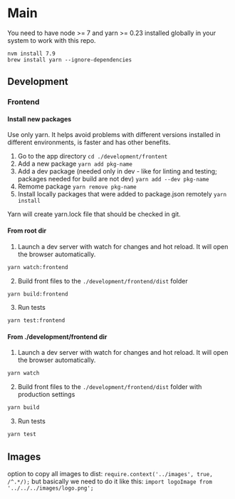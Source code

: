 # Main
You need to have node >= 7 and yarn >= 0.23 installed globally in your system to work with this repo.
```
nvm install 7.9
brew install yarn --ignore-dependencies
```
## Development
### Frontend
#### Install new packages
Use only yarn. It helps avoid problems with different versions installed in different environments, is faster and has other benefits.
1. Go to the app directory `cd ./development/frontent`
2. Add a new package `yarn add pkg-name`
2. Add a dev package (needed only in dev - like for linting and testing; packages needed for build are not dev) `yarn add --dev pkg-name`
3. Remome package `yarn remove pkg-name`
4. Install locally packages that were added to package.json remotely `yarn install`

Yarn will create yarn.lock file that should be checked in git.
#### From root dir
1. Launch a dev server with watch for changes and hot reload. It will open the browser automatically.
```sh
yarn watch:frontend
```
2. Build front files to the `./development/frontend/dist` folder
```sh
yarn build:frontend
```
3. Run tests
```sh
yarn test:frontend
```
#### From ./development/frontend dir
1. Launch a dev server with watch for changes and hot reload. It will open the browser automatically.
```sh
yarn watch
```
2. Build front files to the `./development/frontend/dist` folder with production settings
```sh
yarn build
```
3. Run tests
```sh
yarn test
```

## Images
option to copy all images to dist:
```require.context('../images', true, /^.*/);```
but basically we need to do it like this:
```import logoImage from '../../../images/logo.png';```
